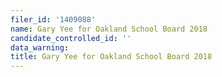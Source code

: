 ```yaml
---
filer_id: '1409088'
name: Gary Yee for Oakland School Board 2018
candidate_controlled_id: ''
data_warning:
title: Gary Yee for Oakland School Board 2018
---
```


